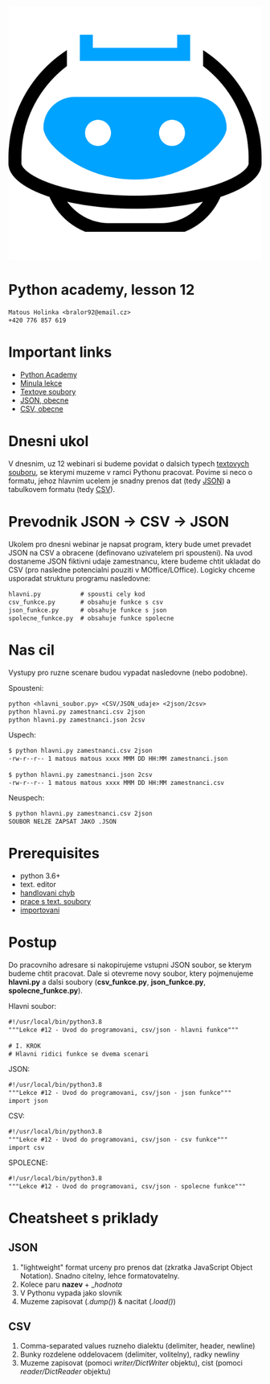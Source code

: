 ![](../images/engeto.png)
# Python academy, lesson 12

    Matous Holinka <bralor92@email.cz>
    +420 776 857 619

# Important links
- [Python Academy](https://engeto.com/cs/kurz/online-python-akademie/studium/n9fgfnBHTk63vJN6caNang/formaty-souboru/csv)
- [Minula lekce](https://github.com/Bralor/python_academy/tree/master/lesson11)
- [Textove soubory](https://github.com/Bralor/python_academy/tree/master/lesson08#prace-se-soubory-pomoci-pythonu)
- [JSON, obecne](https://www.json.org/json-en.html)
- [CSV, obecne](https://en.wikipedia.org/wiki/Comma-separated_values)

# Dnesni ukol
V dnesnim, uz 12 webinari si budeme povidat o dalsich typech [textovych souboru](#important-links), se kterymi muzeme v ramci Pythonu pracovat. Povime si neco o formatu, jehoz hlavnim ucelem je snadny prenos dat (tedy [JSON](#important-links)) a tabulkovem formatu (tedy [CSV](#important-links)).


# Prevodnik JSON -> CSV -> JSON
Ukolem pro dnesni webinar je napsat program, ktery bude umet prevadet JSON na CSV a obracene (definovano uzivatelem pri spousteni). Na uvod dostaneme JSON fiktivni udaje zamestnancu, ktere budeme chtit ukladat do CSV (pro nasledne potencialni pouziti v MOffice/LOffice). Logicky chceme usporadat strukturu programu nasledovne:
```
hlavni.py           # spousti cely kod
csv_funkce.py       # obsahuje funkce s csv
json_funkce.py      # obsahuje funkce s json
spolecne_funkce.py  # obsahuje funkce spolecne
```

# Nas cil
Vystupy pro ruzne scenare budou vypadat nasledovne (nebo podobne).

Spousteni:
```
python <hlavni_soubor.py> <CSV/JSON_udaje> <2json/2csv>
python hlavni.py zamestnanci.csv 2json
python hlavni.py zamestnanci.json 2csv
```

Uspech:
```
$ python hlavni.py zamestnanci.csv 2json
-rw-r--r-- 1 matous matous xxxx MMM DD HH:MM zamestnanci.json

$ python hlavni.py zamestnanci.json 2csv
-rw-r--r-- 1 matous matous xxxx MMM DD HH:MM zamestnanci.csv
```
Neuspech:
```
$ python hlavni.py zamestnanci.csv 2json
SOUBOR NELZE ZAPSAT JAKO .JSON
```

# Prerequisites
- python 3.6+
- text. editor
- [handlovani chyb](https://github.com/Bralor/python_academy/tree/master/lesson09#zachazeni-s-chybami)
- [prace s text. soubory](https://github.com/Bralor/python_academy/tree/master/lesson08#prace-se-soubory-pomoci-pythonu)
- [importovani](https://github.com/Bralor/python_academy/tree/master/lesson11#importovani-obecne)

# Postup
Do pracovniho adresare si nakopirujeme vstupni JSON soubor, se kterym budeme chtit pracovat. Dale si otevreme novy soubor, ktery pojmenujeme __hlavni.py__ a dalsi soubory (__csv\_funkce.py__, __json\_funkce.py__, __spolecne\_funkce.py__).

Hlavni soubor:
```
#!/usr/local/bin/python3.8
"""Lekce #12 - Uvod do programovani, csv/json - hlavni funkce"""

# I. KROK
# Hlavni ridici funkce se dvema scenari
```

JSON:
```
#!/usr/local/bin/python3.8
"""Lekce #12 - Uvod do programovani, csv/json - json funkce"""
import json
```

CSV:
```
#!/usr/local/bin/python3.8
"""Lekce #12 - Uvod do programovani, csv/json - csv funkce"""
import csv
```

SPOLECNE:
```
#!/usr/local/bin/python3.8
"""Lekce #12 - Uvod do programovani, csv/json - spolecne funkce"""
```

# Cheatsheet s priklady
## JSON
1. "lightweight" format urceny pro prenos dat (zkratka JavaScript Object Notation). Snadno citelny, lehce formatovatelny.
2. Kolece paru __nazev__ + __hodnota_
3. V Pythonu vypada jako slovnik
4. Muzeme zapisovat (*.dump()*) & nacitat (*.load()*)

## CSV
1. Comma-separated values ruzneho dialektu (delimiter, header, newline)
2. Bunky rozdelene oddelovacem (delimiter, volitelny), radky newliny
3. Muzeme zapisovat (pomoci *writer/DictWriter* objektu), cist (pomoci *reader/DictReader* objektu)
